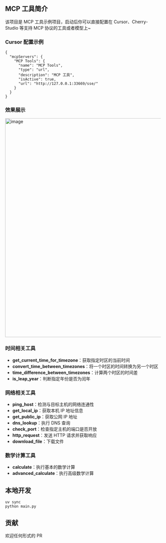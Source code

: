 ## MCP 工具简介

该项目是 MCP 工具示例项目，启动后你可以直接配置在 Cursor、Cherry-Studio 等支持 MCP 协议的工具或者模型上~

### Cursor 配置示例

```
{
  "mcpServers": {
    "MCP Tools": {
      "name": "MCP Tools",
      "type": "url",
      "description": "MCP 工具",
      "isActive": true,
      "url": "http://127.0.0.1:33669/sse/"
    }
  }
}
```

### 效果展示

<img width="976" height="709" alt="image" src="https://github.com/user-attachments/assets/fc9f469f-0a10-44a2-82e3-9f561b2aace8" />


### 时间相关工具
- **get_current_time_for_timezone**：获取指定时区的当前时间
- **convert_time_between_timezones**：将一个时区的时间转换为另一个时区
- **time_difference_between_timezones**：计算两个时区的时间差
- **is_leap_year**：判断指定年份是否为闰年

### 网络相关工具
- **ping_host**：检测与目标主机的网络连通性
- **get_local_ip**：获取本机 IP 地址信息
- **get_public_ip**：获取公网 IP 地址
- **dns_lookup**：执行 DNS 查询
- **check_port**：检查指定主机的端口是否开放
- **http_request**：发送 HTTP 请求并获取响应
- **download_file**：下载文件

### 数学计算工具
- **calculate**：执行基本的数学计算
- **advanced_calculate**：执行高级数学计算

## 本地开发

```
uv sync
python main.py
```

## 贡献

欢迎任何形式的 PR 
